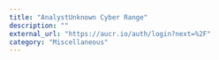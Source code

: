 ```yaml
---
title: "AnalystUnknown Cyber Range"
description: ""
external_url: "https://aucr.io/auth/login?next=%2F"
category: "Miscellaneous"
---
```

